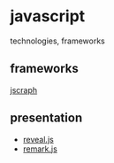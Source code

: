 # javascript
technologies, frameworks

## frameworks
[jscraph](https://jsxgraph.uni-bayreuth.de/wp/) 

## presentation
* [reveal.js](https://revealjs.com/#/)  
* [remark.js](https://remarkjs.com/#1)  
